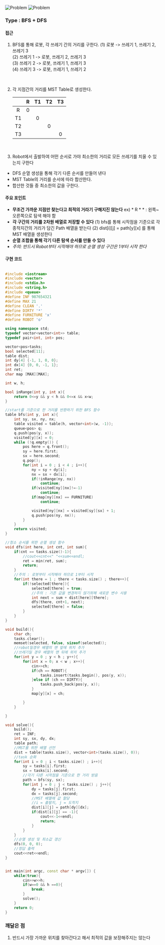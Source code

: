 ![Problem](https://github.com/seongjinkime/problem-solving/raw/master/images/4991_1.png)
![Problem](https://github.com/seongjinkime/problem-solving/raw/master/images/4991_2.png)
### Type : BFS + DFS

#### 접근
1.  BFS를 통해 로봇, 각 쓰레기 간의 거리를 구한다.
(1) 로봇 -> 쓰레기 1, 쓰레기 2, 쓰레기 3  
(2) 쓰레기 1 -> 로봇, 쓰레기 2, 쓰레기 3  
(3) 쓰레기 2 -> 로봇, 쓰레기 1, 쓰레기 3   
(4) 쓰레기 3 -> 로봇, 쓰레기 1, 쓰레기 2   
<br>

2. 각 지점간의 거리를 MST Table로 생성한다.  

    |        | R | T1  | T2  | T3  |   
    |:---:   |:---:  |:---:|:---:|:---:|
    | R      | 0 |  |   |   |
    |  T1    |   | 0 |   |   |
    |  T2    |   |   | 0 |   |
    |  T3    |   |   |   | 0 |

<br>

3. Robot에서 출발하여 어떤 순서로 가야 최소한의 거리로 모든 쓰레기를 치울 수 있는지 구한다  
  - DFS 순열 생성을 통해 각기 다른 순서를 만들어 낸다
  - MST Table의 거리를 순서에 따라 합산한다.  
  - 합산한 것들 중 최소한의 값을 구한다.  



#### 주요 포인트  
  - **무조건 가까운 지점만 찾는다고 최적의 거라기 구해지진 않는다**
  ex)  * R * * : 왼쪽~오른쪽으로 탐색 해야 함
  - **각 구간의 거리를 2차원 배열로 저장할 수 있다**
    (1) bfs를 통해 시작점을 기준으로 각 종착지간의 거리가 담긴 Path 배열을 받는다
    (2) dist[i][j] = path[y][x] 를 통해 MST 배열을 생성한다
  - **순열 조합을 통해 각기 다른 탐색 순서를 만들 수 있다**
  - *주의: 반드시 Robot부터 시작해야 하므로 순열 생성 구간은 1부터 시작 한다*

#### 구현 코드

```cpp

#include <iostream>
#include <vector>
#include <stdio.h>
#include <string.h>
#include <queue>
#define INF 987654321
#define MAX 21
#define CLEAN '.'
#define DIRTY '*'
#define FURNITURE 'x'
#define ROBOT 'o'

using namespace std;
typedef vector<vector<int>> table;
typedef pair<int, int> pos;

vector<pos>tasks;
bool selected[11];
table dist;
int dy[4] {-1, 1, 0, 0};
int dx[4] {0, 0, -1, 1};
int ret;
char map [MAX][MAX];

int w, h;

bool inRange(int y, int x){
    return 0<=y && y < h && 0<=x && x<w;
}

//start를 기준으로 한 거리를 반환하기 위한 BFS 함수
table bfs(int y, int x){
    int sy, sx, ny, nx;
    table visited = table(h, vector<int>(w, -1));
    queue<pos> q;
    q.push(pos(y, x));
    visited[y][x] = 0;
    while (!q.empty()) {
        pos here = q.front();
        sy = here.first;
        sx = here.second;
        q.pop();
        for(int i = 0 ; i < 4 ; i++){
            ny = sy + dy[i];
            nx = sx + dx[i];
            if(!inRange(ny, nx))
                continue;
            if(visited[ny][nx]!=-1)
                continue;
            if(map[ny][nx] == FURNITURE)
                continue;

            visited[ny][nx] = visited[sy][sx] + 1;
            q.push(pos(ny, nx));
        }
    }
    return visited;
}

//청소 순서를 위한 순열 생성 함수
void dfs(int here, int cnt, int sum){
    if(cnt == tasks.size()-1){
        //cout<<cnt<<" "<<sum<<endl;
        ret = min(ret, sum);
        return;
    }
    //주의 : 로봇부터 시작해야 하므로 1부터 시작
    for(int there = 1 ; there < tasks.size() ; there++){
        if(!selected[there]){
            selected[there] = true;
            //주의 : 기존 값을 변경하지 않기위해 새로운 변수 사용
            int next = sum + dist[here][there];
            dfs(there, cnt+1, next);
            selected[there] = false;
        }
    }
}

void build(){
    char ch;
    tasks.clear();
    memset(selected, false, sizeof(selected));
    //robot일경우 배열의 맨 앞에 위치 추가
    //쓰레기일 경우 배열의 맨 뒤에 위치 추가
    for(int y = 0 ; y < h ; y++){
        for(int x = 0; x < w ; x++){
            cin>>ch;
            if(ch == ROBOT){
                tasks.insert(tasks.begin(), pos(y, x));
            }else if (ch == DIRTY){
                tasks.push_back(pos(y, x));
            }
            map[y][x] = ch;

        }
    }

}

void solve(){
    build();
    ret = INF;
    int sy, sx, dy, dx;
    table path;
    //MST를 위한 배열 선언
    dist = table(tasks.size(), vector<int>(tasks.size(), 0));
    //task 순화
    for(int i = 0 ; i < tasks.size() ; i++){
        sy = tasks[i].first;
        sx = tasks[i].second;
        //각기 다른 시작점을 기준으로 한 거리 받음
        path = bfs(sy, sx);
        for(int j = 0 ; j < tasks.size() ; j++){
            dy = tasks[j].first;
            dx = tasks[j].second;
            //MST 배열에 값 할당
            //i = 출발지, j = 도착지
            dist[i][j] = path[dy][dx];
            if(dist[i][j] == -1){
                cout<<-1<<endl;
                return;
            }
        }
    }
    //순열 생성 및 최소값 갱신
    dfs(0, 0, 0);
    //정답 출력
    cout<<ret<<endl;
}


int main(int argc, const char * argv[]) {
    while(true){
        cin>>w>>h;
        if(w==0 && h ==0){
            break;
        }
        solve();
    }
    return 0;
}

```

### 깨달은 점
1. 반드시 가장 가까운 위치를 찾아간다고 해서 최적의 값을 보장해주지는 않는다
